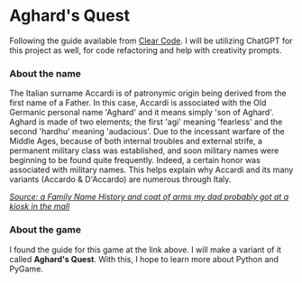 # Aghard's Quest
Following the guide available from [Clear Code](https://www.youtube.com/watch?v=QU1pPzEGrqw). I will be utilizing ChatGPT for this project as well, for code refactoring and help with creativity prompts. 

### About the name
The Italian surname Accardi is of patronymic origin being derived from the first name of a Father. In this case, Accardi is associated with the Old Germanic personal name 'Aghard' and it means simply 'son of Aghard'. Aghard is made of two elements; the first 'agi' meaning 'fearless' and the second 'hardhu' meaning 'audacious'. Due to the incessant warfare of the Middle Ages, because of both internal troubles and external strife, a permanent military class was established, and soon military names were beginning to be found quite frequently. Indeed, a certain honor was associated with military names. This helps explain why Accardi and its many variants (Accardo & D'Accardo) are numerous through Italy. 

[*Source: a Family Name History and coat of arms my dad probably got at a kiosk in the mall*](https://github.com/jcacc/aghards_quest/blob/master/graphics/coat-of-arms.jpg?raw=true)

### About the game
I found the guide for this game at the link above. I will make a variant of it called **Aghard's Quest**. With this, I hope to learn more about Python and PyGame. 
